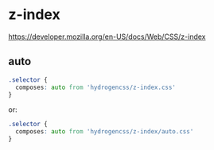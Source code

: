 # z-index

https://developer.mozilla.org/en-US/docs/Web/CSS/z-index

## auto
```css
.selector {
  composes: auto from 'hydrogencss/z-index.css'
}
```

or:
```css
.selector {
  composes: auto from 'hydrogencss/z-index/auto.css'
}
```


